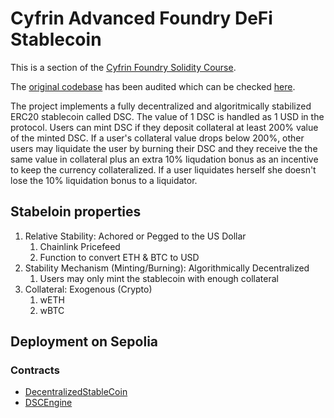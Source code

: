 # Cyfrin Advanced Foundry DeFi Stablecoin

This is a section of the [Cyfrin Foundry Solidity Course](https://github.com/Cyfrin/foundry-full-course-cu?tab=readme-ov-file#advanced-foundry-section-3-foundry-defi--stablecoin-the-pinnacle-project-get-here).

The [original codebase](https://github.com/Cyfrin/foundry-defi-stablecoin-cu) has been audited which can be checked [here](https://github.com/Cyfrin/foundry-defi-stablecoin-cu/blob/main/audits/codehawks-08-05-2023.md).

The project implements a fully decentralized and algoritmically stabilized ERC20 stablecoin called DSC. The value of 1 DSC is handled as 1 USD in the protocol. Users can mint DSC if they deposit collateral at least 200% value of the minted DSC.
If a user's collateral value drops below 200%, other users may liquidate the user by burning their DSC and they receive the the same value in collateral plus an extra 10% liqudation bonus as an incentive to keep the currency collateralized. If a user liquidates herself she doesn't lose the 10% liquidation bonus to a liquidator.

## Stabeloin properties

1. Relative Stability: Achored or Pegged to the US Dollar
   1. Chainlink Pricefeed
   2. Function to convert ETH & BTC to USD
2. Stability Mechanism (Minting/Burning): Algorithmically Decentralized
   1. Users may only mint the stablecoin with enough collateral
3. Collateral: Exogenous (Crypto)
   1. wETH
   2. wBTC

## Deployment on Sepolia

### Contracts

* [DecentralizedStableCoin](https://sepolia.etherscan.io/address/0x6953688C48B0d111303b348855A3Ce8c4E16ae76)
* [DSCEngine](https://sepolia.etherscan.io/address/0xad2C82d9418061C2D5c38490451Ed69154c24AC6)
